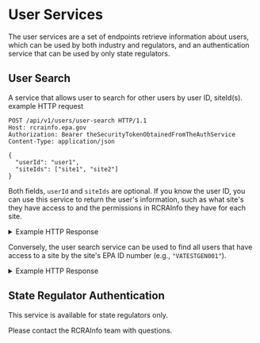 # User Services

The user services are a set of endpoints retrieve information about users, which can be used by both industry and
regulators, and an authentication service that can be used by only state regulators.

## User Search

A service that allows user to search for other users by user ID, siteId(s).
example HTTP request

```http
POST /api/v1/users/user-search HTTP/1.1
Host: rcrainfo.epa.gov
Authorization: Bearer theSecurityTokenObtainedFromTheAuthService
Content-Type: application/json

{
  "userId": "user1",
  "siteIds": ["site1", "site2"]
}
```

Both fields, `userId` and `siteIds` are optional. If you know the user ID, you can use this service to return the user's
information, such as what site's they have access to and the permissions in RCRAInfo they have for each site.

<details>
    <summary>Example HTTP Response</summary>

```json
{
  "totalNumberOfUsers": 1,
  "totalNumberOfPages": 1,
  "currentPageNumber": 1,
  "warnings": [],
  "searchedParameters": [
    {
      "field": "userId",
      "value": "myUserId123"
    }
  ],
  "users": [
    {
      "userId": "myUserId123",
      "firstName": "John",
      "lastName": "Doe",
      "email": "foobar@gmail.com",
      "phone": {
        "number": "555-555-5555"
      },
      "esaStatus": "Received",
      "lastLoginDate": "2023-08-09T18:15:30.849+00:00",
      "sites": [
        {
          "siteId": "VAB000535062",
          "siteName": "TEST BROKER 5-28-2020",
          "permissions": [
            {
              "module": "SiteManagement",
              "level": "Active"
            },
            {
              "module": "AnnualReport",
              "level": "Certifier"
            },
            {
              "module": "BiennialReport",
              "level": "Certifier"
            },
            {
              "module": "eManifest",
              "level": "Certifier"
            },
            {
              "module": "myRCRAid",
              "level": "Certifier"
            },
            {
              "module": "WIETS",
              "level": "Certifier"
            }
          ]
        },
        {
          "siteId": "VATESTGEN001",
          "siteName": "VA TEST GEN 2021",
          "permissions": [
            ...
          ]
        }
      ]
    }
  ]
}
```

</details>

Conversely, the user search service can be used to find all users that have access to a site by the site's EPA ID
number (e.g., `"VATESTGEN001"`).

<details>
    <summary>Example HTTP Response</summary>

```json
{
  "totalNumberOfUsers": 8,
  "totalNumberOfPages": 1,
  "currentPageNumber": 1,
  "warnings": [],
  "searchedParameters": [
    {
      "field": "siteIds",
      "value": "[VATESTGEN001]"
    }
  ],
  "users": [
    {
      "userId": "myUserId123",
      "firstName": "John",
      "lastName": "Doe",
      "email": "foobar@gmail.com",
      "phone": {
        "number": "555-555-5555"
      },
      "esaStatus": "Received",
      "lastLoginDate": "2023-08-09T18:15:30.849+00:00",
      "sites": [
        ...
      ]
    }
    ...
  ]
}
```

</details>

## State Regulator Authentication

This service is available for state regulators only.

Please contact the RCRAInfo team with questions.
